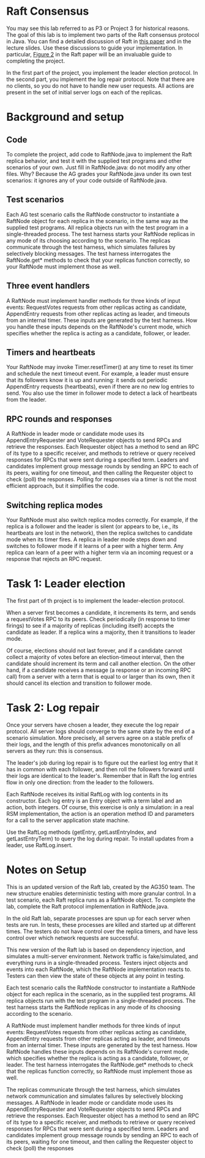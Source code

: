 # Raft Consensus

You may see this lab referred to as P3 or Project 3 for historical reasons. The goal of this lab is to implement two parts of the Raft consensus protocol in Java. You can find a detailed discussion of Raft in [this paper](https://www2.cs.duke.edu/courses/fall20/compsci310/internal/raft.pdf) and in the lecture slides. Use these discussions to guide your implementation. In particular, [Figure 2](https://www2.cs.duke.edu/courses/fall20/compsci310/internal/raft-f2.pdf) in the Raft paper will be an invaluable guide to completing the project.

In the first part of the project, you implement the leader election protocol. In the second part, you implement the log repair protocol. Note that there are no clients, so you do not have to handle new user requests. All actions are present in the set of initial server logs on each of the replicas.

# Background and setup

## Code

To complete the project, add code to RaftNode.java to implement the Raft replica behavior, and test it with the supplied test programs and other scenarios of your own. Just fill in RaftNode.java: do not modify any other files. Why? Because the AG grades your RaftNode.java under its own test scenarios: it ignores any of your code outside of RaftNode.java.

## Test scenarios

Each AG test scenario calls the RaftNode constructor to instantiate a RaftNode object for each replica in the scenario, in the same way as the supplied test programs. All replica objects run with the test program in a single-threaded process. The test harness starts your RaftNode replicas in any mode of its choosing according to the scenario. The replicas communicate through the test harness, which simulates failures by selectively blocking messages. The test harness interrogates the RaftNode.get* methods to check that your replicas function correctly, so your RaftNode must implement those as well.

## Three event handlers

A RaftNode must implement handler methods for three kinds of input events: RequestVotes requests from other replicas acting as candidate, AppendEntry requests from other replicas acting as leader, and timeouts from an internal timer. These inputs are generated by the test harness. How you handle these inputs depends on the RaftNode's current mode, which specifies whether the replica is acting as a candidate, follower, or leader.

## Timers and heartbeats

Your RaftNode may invoke Timer.resetTimer() at any time to reset its timer and schedule the next timeout event. For example, a leader must ensure that its followers know it is up and running: it sends out periodic AppendEntry requests (heartbeats), even if there are no new log entries to send. You also use the timer in follower mode to detect a lack of heartbeats from the leader.

## RPC rounds and responses

A RaftNode in leader mode or candidate mode uses its AppendEntryRequester and VoteRequester objects to send RPCs and retrieve the responses. Each Requester object has a method to send an RPC of its type to a specific receiver, and methods to retrieve or query received responses for RPCs that were sent during a specified term. Leaders and candidates implement group message rounds by sending an RPC to each of its peers, waiting for one timeout, and then calling the Requester object to check (poll) the responses. Polling for responses via a timer is not the most efficient approach, but it simplifies the code.

## Switching replica modes

Your RaftNode must also switch replica modes correctly. For example, if the replica is a follower and the leader is silent (or appears to be, i.e., its heartbeats are lost in the network), then the replica switches to candidate mode when its timer fires. A replica in leader mode steps down and switches to follower mode if it learns of a peer with a higher term. Any replica can learn of a peer with a higher term via an incoming request or a response that rejects an RPC request. 


# Task 1: Leader election

The first part of th project is to implement the leader-election protocol.

When a server first becomes a candidate, it increments its term, and sends a requestVotes RPC to its peers. Check periodically (in response to timer firings) to see if a majority of replicas (including itself) accepts the candidate as leader. If a replica wins a majority, then it transitions to leader mode.

Of course, elections should not last forever, and if a candidate cannot collect a majority of votes before an election-timeout interval, then the candidate should increment its term and call another election. On the other hand, if a candidate receives a message (a response or an incoming RPC call) from a server with a term that is equal to or larger than its own, then it should cancel its election and transition to follower mode.

# Task 2: Log repair

Once your servers have chosen a leader, they execute the log repair protocol. All server logs should converge to the same state by the end of a scenario simulation. More precisely, all servers agree on a stable prefix of their logs, and the length of this prefix advances monotonically on all servers as they run: this is consensus.

The leader's job during log repair is to figure out the earliest log entry that it has in common with each follower, and then roll the followers forward until their logs are identical to the leader's. Remember that in Raft the log entries flow in only one direction: from the leader to the followers.

Each RaftNode receives its initial RaftLog with log contents in its constructor. Each log entry is an Entry object with a term label and an action, both integers. Of course, this exercise is only a simulation: in a real RSM implementation, the action is an operation method ID and parameters for a call to the server application state machine.

Use the RaftLog methods (getEntry, getLastEntryIndex, and getLastEntryTerm) to query the log during repair. To install updates from a leader, use RaftLog.insert.


# Notes on Setup


This is an updated version of the Raft lab, created by the AG350 team.  The new structure enables deterministic testing with more
granular control.   In a test scenario, each Raft replica
runs as a RaftNode object.  To complete the lab, complete the Raft protocol implementation in RaftNode.java.

In the old Raft lab, separate processes are spun up
for each server when tests are run. In tests, these processes are
killed and started up at different times. The testers do not have
control over the replica timers, and have
less control over which network requests are successful.

This new version of the Raft lab is based on dependency injection, and simulates
a multi-server environment. Network traffic is fake/simulated, and everything runs
in a single-threaded process. Testers inject objects and events into each RaftNode,
which the RaftNode implementation reacts to. Testers can then
view the state of these objects at any point in testing.

Each test scenario calls the RaftNode constructor to instantiate a RaftNode object for
each replica in the scenario, as in the supplied test programs.
All replica objects run with the test program in a
single-threaded process.  The test harness starts the RaftNode replicas in any
mode of its choosing according to the scenario.

A RaftNode must implement handler methods for three kinds of input events: RequestVotes requests from other replicas acting as candidate,
AppendEntry requests from other replicas acting as leader, and timeouts from an internal timer.
These inputs are generated by the test harness.
How RaftNode handles these inputs depends on its RaftNode's current mode, which specifies
whether the replica is acting
as a candidate, follower, or leader.
The test harness interrogates the RaftNode.get* methods to
check that the replicas function correctly, so RaftNode must implement those as well.

The replicas communicate through the test harness, which
simulates network communication and simulates failures by selectively blocking messages.
A RaftNode in leader mode or candidate mode uses its 
AppendEntryRequester and VoteRequester objects to send RPCs and retrieve the responses.  Each Requester object has a
method to send an RPC of its type to a specific receiver, and methods to retrieve or query received responses for RPCs
that were sent during a specified term.  Leaders and candidates implement group message rounds by sending an RPC to each of its peers, waiting for one timeout, and then calling the Requester object to check (poll) the responses
